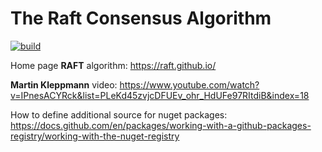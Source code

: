 # The Raft Consensus Algorithm


[![build](https://github.com/FrancoMelandri/raft/actions/workflows/ci.yaml/badge.svg)](https://github.com/FrancoMelandri/raft/actions/workflows/ci.yaml/badge.svg)


Home page **RAFT** algorithm:
https://raft.github.io/


**Martin Kleppmann** video:
https://www.youtube.com/watch?v=IPnesACYRck&list=PLeKd45zvjcDFUEv_ohr_HdUFe97RItdiB&index=18


How to define additional source for nuget packages:
https://docs.github.com/en/packages/working-with-a-github-packages-registry/working-with-the-nuget-registry

